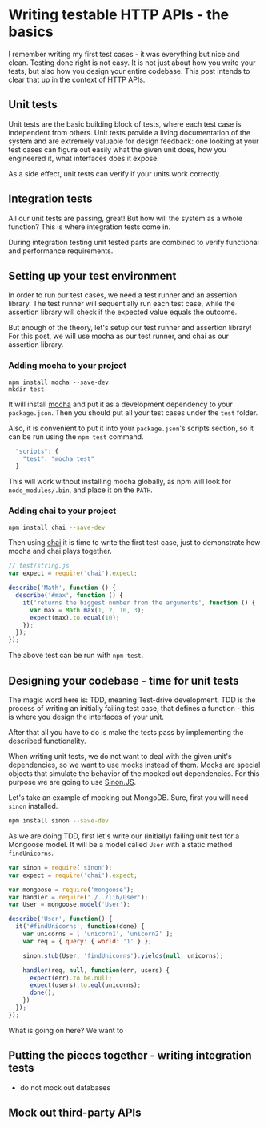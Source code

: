 # Writing testable HTTP APIs - the basics

I remember writing my first test cases - it was everything but nice and clean.
Testing done right is not easy.
It is not just about how you write your tests, but also how you design your entire codebase.
This post intends to clear that up in the context of HTTP APIs.

## Unit tests

Unit tests are the basic building block of tests, where each test case is independent from
others. Unit tests provide a living documentation of the system and are
extremely valuable for design feedback: one looking at your test cases can figure out easily what
the given unit does, how you engineered it, what interfaces does it expose.

As a side effect, unit tests can verify if your units work correctly.

## Integration tests

All our unit tests are passing, great! But how will the system as a whole function?
This is where integration tests come in.

During integration testing unit tested parts are combined to verify functional and
performance requirements.

## Setting up your test environment

In order to run our test cases, we need a test runner and an assertion library.
The test runner will sequentially run each test case, while the assertion library
will check if the expected value equals the outcome.

But enough of the theory, let's setup our test runner and assertion library!
For this post, we will use mocha as our test runner, and chai as our assertion library.

### Adding mocha to your project

```
npm install mocha --save-dev
mkdir test
```

It will install [mocha](http://visionmedia.github.io/mocha/) and put it as a development
dependency to your `package.json`. Then you should put all your test cases
under the `test` folder.

Also, it is convenient to put it into your `package.json`'s scripts section, so it can be
run using the `npm test` command.

```javascript
  "scripts": {
    "test": "mocha test"
  }
```

This will work without installing mocha globally, as npm will look for `node_modules/.bin`, and
place it on the `PATH`.

### Adding chai to your project

```bash
npm install chai --save-dev
```

Then using [chai](http://chai.com) it is time to write the first test case, just to demonstrate
how mocha and chai plays together.

```javascript
// test/string.js
var expect = require('chai').expect;

describe('Math', function () {
  describe('#max', function () {
    it('returns the biggest number from the arguments', function () {
      var max = Math.max(1, 2, 10, 3);
      expect(max).to.equal(10);
    });
  });
});
```

The above test can be run with `npm test`.

## Designing your codebase - time for unit tests

The magic word here is: TDD, meaning Test-drive development.
TDD is the process of writing an initially failing test case, that defines
a function - this is where you design the interfaces of your unit.

After that all you have to do is make the tests pass by implementing the described
functionality.

When writing unit tests, we do not want to deal with the given unit's dependencies,
so we want to use mocks instead of them. Mocks are special objects that simulate the
behavior of the mocked out dependencies. For this purpose we are going to use
[Sinon.JS](http://sinonjs.org).

Let's take an example of mocking out MongoDB. Sure, first you will need `sinon` installed.

```bash
npm install sinon --save-dev
```

As we are doing TDD, first let's write our (initially) failing unit test for a Mongoose model.
It will be a model called `User` with a static method `findUnicorns`.

```javascript
var sinon = require('sinon');
var expect = require('chai').expect;

var mongoose = require('mongoose');
var handler = require('./../lib/User');
var User = mongoose.model('User');

describe('User', function() {
  it('#findUnicorns', function(done) {
    var unicorns = [ 'unicorn1', 'unicorn2' ];
    var req = { query: { world: '1' } };

    sinon.stub(User, 'findUnicorns').yields(null, unicorns);

    handler(req, null, function(err, users) {
      expect(err).to.be.null;
      expect(users).to.eql(unicorns);
      done();
    })
  });
});
```

What is going on here? We want to

## Putting the pieces together - writing integration tests

- do not mock out databases

## Mock out third-party APIs
